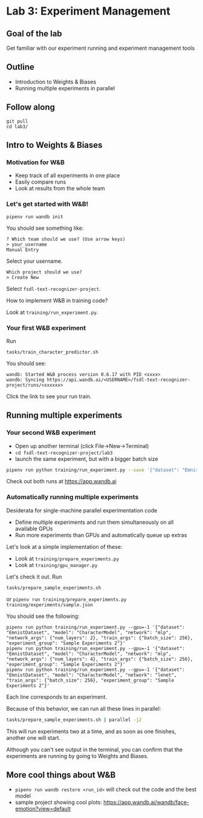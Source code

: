 # Lab 3: Experiment Management

## Goal of the lab

Get familiar with our experiment running and experiment management tools

## Outline

- Introduction to Weights & Biases
- Running multiple experiments in parallel

## Follow along

```
git pull
cd lab3/
```

## Intro to Weights & Biases

### Motivation for W&B
- Keep track of all experiments in one place
- Easily compare runs
- Look at results from the whole team

### Let's get started with W&B!

```
pipenv run wandb init
```

You should see something like:
```
? Which team should we use? (Use arrow keys)
> your_username
Manual Entry
```

Select your username.

```
Which project should we use?
> Create New
```
Select `fsdl-text-recognizer-project`.

How to implement W&B in training code?

Look at `training/run_experiment.py`.

### Your first W&B experiment

Run

```
tasks/train_character_predictor.sh
```

You should see:

```
wandb: Started W&B process version 0.6.17 with PID <xxxx>
wandb: Syncing https://api.wandb.ai/<USERNAME>/fsdl-text-recognizer-project/runs/<xxxxxx>
```

Click the link to see your run train.

## Running multiple experiments

### Your second W&B experiment

- Open up another terminal (click File->New->Terminal)
- `cd fsdl-text-recognizer-project/lab3`
- launch the same experiment, but with a bigger batch size

```sh
pipenv run python training/run_experiment.py --save '{"dataset": "EmnistDataset", "model": "CharacterModel", "network": "mlp", "train_args": {"batch_size": 512}}' --gpu=1
```

Check out both runs at https://app.wandb.ai

### Automatically running multiple experiments

Desiderata for single-machine parallel experimentation code
- Define multiple experiments and run them simultaneously on all available GPUs
- Run more experiments than GPUs and automatically queue up extras

Let's look at a simple implementation of these:
- Look at `training/prepare_experiments.py`
- Look at `training/gpu_manager.py`

Let's check it out. Run

```
tasks/prepare_sample_experiments.sh
```

or `pipenv run training/prepare_experiments.py training/experiments/sample.json`

You should see the following:

```
pipenv run python training/run_experiment.py --gpu=-1 '{"dataset": "EmnistDataset", "model": "CharacterModel", "network": "mlp", "network_args": {"num_layers": 2}, "train_args": {"batch_size": 256}, "experiment_group": "Sample Experiments 2"}'
pipenv run python training/run_experiment.py --gpu=-1 '{"dataset": "EmnistDataset", "model": "CharacterModel", "network": "mlp", "network_args": {"num_layers": 4}, "train_args": {"batch_size": 256}, "experiment_group": "Sample Experiments 2"}'
pipenv run python training/run_experiment.py --gpu=-1 '{"dataset": "EmnistDataset", "model": "CharacterModel", "network": "lenet", "train_args": {"batch_size": 256}, "experiment_group": "Sample Experiments 2"}'
```

Each line corresponds to an experiment.

Because of this behavior, we can run all these lines in parallel:

```sh
tasks/prepare_sample_experiments.sh | parallel -j2
```

This will run experiments two at a time, and as soon as one finishes, another one will start.

Although you can't see output in the terminal, you can confirm that the experiments are running by going to Weights and Biases.

## More cool things about W&B

- `pipenv run wandb restore <run_id>` will check out the code and the best model
- sample project showing cool plots: https://app.wandb.ai/wandb/face-emotion?view=default
